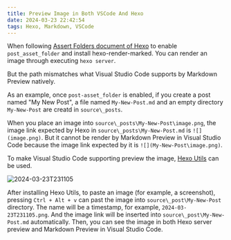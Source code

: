 ```yaml
---
title: Preview Image in Both VSCode And Hexo
date: 2024-03-23 22:42:54
tags: Hexo, Markdown, VSCode
---
```


When following [Assert Folders document of Hexo](https://hexo.io/docs/asset-folders#Embedding-an-image-using-markdown) to enable `post_asset_folder` and install hexo-render-marked. You can render an image through executing `hexo server`.

But the path mismatches what Visual Studio Code supports by Markdown Preview natively.

As an example, once `post-asset_folder` is enabled, if you create a post named "My New Post", a file named `My-New-Post.md` and an empty directory `My-New-Post` are creatd in `source\_posts`.

When you place an image into `source\_posts\My-New-Post\image.png`, the image link expected by Hexo in `source\_posts\My-New-Post.md` is `![](image.png)`. But it cannot be render by Markdown Preview in Visual Studio Code because the image link expected by it is `![](My-New-Post\image.png)`.

To make Visual Studio Code supporting preview the image, [Hexo Utils](https://marketplace.visualstudio.com/items?itemName=fantasy.vscode-hexo-utils) can be used.

![2024-03-23T231105](2024-03-23T231105.png)

After installing Hexo Utils, to paste an image (for example, a screenshot), pressing `Ctrl + Alt + v` can past the image into `source\_post\My-New-Post` directory. The name will be a timestamp, for example, `2024-03-23T231105.png`. And the image link will be inserted into `source\_post\My-New-Post.md` automatically. Then, you can see the image in both Hexo server preview and Markdown Preview in Visual Studio Code.